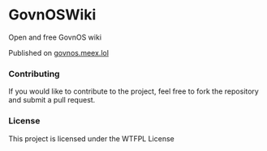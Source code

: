 # GovnOSWiki
Open and free GovnOS wiki

Published on [govnos.meex.lol](https://govnos.meex.lol/)

### Contributing
If you would like to contribute to the project, feel free to fork the repository and submit a pull request.

### License
This project is licensed under the WTFPL License